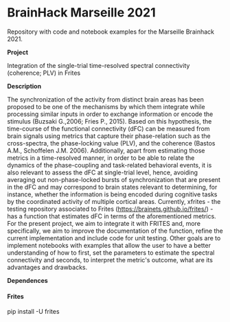 # BrainHack Marseille 2021

Repository with code and notebook examples for the Marseille Brainhack 2021.

**Project**

Integration of the single-trial time-resolved spectral connectivity (coherence; PLV) in Frites

**Description**

The synchronization of the activity from distinct brain areas has been proposed to be one of the mechanisms by which them integrate while processing similar inputs in order to exchange information or encode the stimulus (Buzsaki G.,2006; Fries P., 2015). Based on this hypothesis, the time-course of the functional connectivity (dFC) can be measured from brain signals using metrics that capture their phase-relation such as the cross-spectra,  the phase-locking value (PLV), and the coherence (Bastos A.M., Schoffelen J.M. 2006). Additionally, apart from estimating those metrics in a time-resolved  manner, in order to be able to relate the dynamics of the phase-coupling and task-related behavioral events, it is also relevant to assess the dFC
at single-trial level, hence, avoiding averaging out non-phase-locked bursts of synchronization that are present in the dFC and may correspond to brain states relevant to determining, for instance, whether the information is being encoded during cognitive tasks by the coordinated activity of multiple cortical areas. Currently, xfrites - the testing repository associated to Frites (https://brainets.github.io/frites/) - has a function that estimates dFC in terms of the aforementioned metrics. 
For the present project, we aim to integrate it with FRITES and, more specifically, we aim to improve the documentation of the function,  refine the current implementation and include code for unit testing. Other goals are to implement notebooks with examples that allow the user to have a better understanding of how to first, set the parameters to estimate the spectral connectivity and seconds, to interpret the metric's outcome, what are its advantages and drawbacks.

**Dependences**

#### Frites
pip install -U frites

